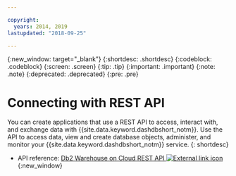 ```yaml
---

copyright:
  years: 2014, 2019
lastupdated: "2018-09-25"

---
```


<!-- Attribute definitions --> 
{:new_window: target="_blank"}
{:shortdesc: .shortdesc}
{:codeblock: .codeblock}
{:screen: .screen}
{:tip: .tip}
{:important: .important}
{:note: .note}
{:deprecated: .deprecated}
{:pre: .pre}

# Connecting with REST API

You can create applications that use a REST API to access, interact with, and exchange data with {{site.data.keyword.dashdbshort_notm}}. Use the API to access data, view and create database objects, administer, and monitor your {{site.data.keyword.dashdbshort_notm}} service.
{: shortdesc}

- API reference: [Db2 Warehouse on Cloud REST API ![External link icon](../../../icons/launch-glyph.svg "External link icon")](http://ibm.biz/db2whc_api){:new_window}
    


